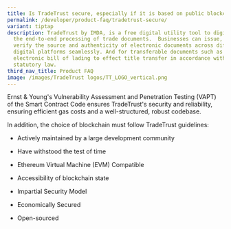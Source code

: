 ```yaml
---
title: Is TradeTrust secure, especially if it is based on public blockchain?
permalink: /developer/product-faq/tradetrust-secure/
variant: tiptap
description: TradeTrust by IMDA, is a free digital utility tool to digitalise
  the end-to-end processing of trade documents.  Businesses can issue, exchange,
  verify the source and authenticity of electronic documents across different
  digital platforms seamlessly. And for transferable documents such as
  electronic bill of lading to effect title transfer in accordance with
  statutory law.
third_nav_title: Product FAQ
image: /images/TradeTrust logos/TT_LOGO_vertical.png
---
```

<p>Ernst &amp; Young's Vulnerability Assessment and Penetration Testing (VAPT)
of the Smart Contract Code ensures TradeTrust's security and reliability,
ensuring efficient gas costs and a well-structured, robust codebase.</p>
<p>In addition, the choice of blockchain must follow TradeTrust guidelines:</p>
<ul data-tight="true" class="tight">
<li>
<p>Actively maintained by a large development community</p>
</li>
<li>
<p>Have withstood the test of time</p>
</li>
<li>
<p>Ethereum Virtual Machine (EVM) Compatible</p>
</li>
<li>
<p>Accessibility of blockchain state</p>
</li>
<li>
<p>Impartial Security Model</p>
</li>
<li>
<p>Economically Secured</p>
</li>
<li>
<p>Open-sourced</p>
</li>
</ul>
<p></p>